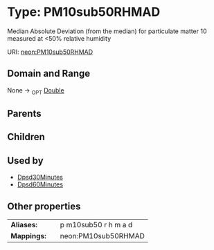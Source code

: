
# Type: PM10sub50RHMAD


Median Absolute Deviation (from the median) for particulate matter 10 measured at <50% relative humidity

URI: [neon:PM10sub50RHMAD](https://data.neonscience.org/PM10sub50RHMAD)


## Domain and Range

None ->  <sub>OPT</sub> [Double](types/Double.md)

## Parents


## Children


## Used by

 * [Dpsd30Minutes](Dpsd30Minutes.md)
 * [Dpsd60Minutes](Dpsd60Minutes.md)

## Other properties

|  |  |  |
| --- | --- | --- |
| **Aliases:** | | p m10sub50 r h m a d |
| **Mappings:** | | neon:PM10sub50RHMAD |


